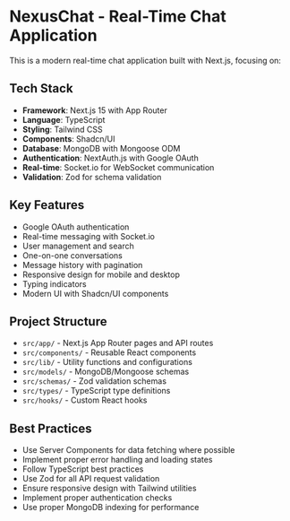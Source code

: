 <!-- Use this file to provide workspace-specific custom instructions to Copilot. For more details, visit https://code.visualstudio.com/docs/copilot/copilot-customization#_use-a-githubcopilotinstructionsmd-file -->

# NexusChat - Real-Time Chat Application

This is a modern real-time chat application built with Next.js, focusing on:

## Tech Stack

- **Framework**: Next.js 15 with App Router
- **Language**: TypeScript
- **Styling**: Tailwind CSS
- **Components**: Shadcn/UI
- **Database**: MongoDB with Mongoose ODM
- **Authentication**: NextAuth.js with Google OAuth
- **Real-time**: Socket.io for WebSocket communication
- **Validation**: Zod for schema validation

## Key Features

- Google OAuth authentication
- Real-time messaging with Socket.io
- User management and search
- One-on-one conversations
- Message history with pagination
- Responsive design for mobile and desktop
- Typing indicators
- Modern UI with Shadcn/UI components

## Project Structure

- `src/app/` - Next.js App Router pages and API routes
- `src/components/` - Reusable React components
- `src/lib/` - Utility functions and configurations
- `src/models/` - MongoDB/Mongoose schemas
- `src/schemas/` - Zod validation schemas
- `src/types/` - TypeScript type definitions
- `src/hooks/` - Custom React hooks

## Best Practices

- Use Server Components for data fetching where possible
- Implement proper error handling and loading states
- Follow TypeScript best practices
- Use Zod for all API request validation
- Ensure responsive design with Tailwind utilities
- Implement proper authentication checks
- Use proper MongoDB indexing for performance
